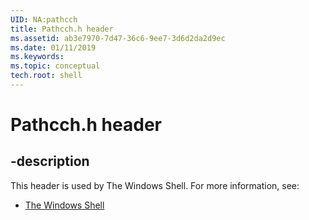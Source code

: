 ```yaml
---
UID: NA:pathcch
title: Pathcch.h header
ms.assetid: ab3e7970-7d47-36c6-9ee7-3d6d2da2d9ec
ms.date: 01/11/2019
ms.keywords: 
ms.topic: conceptual
tech.root: shell
---
```


# Pathcch.h header


## -description


This header is used by The Windows Shell. For more information, see:

- [The Windows Shell](../_shell/index.md)


